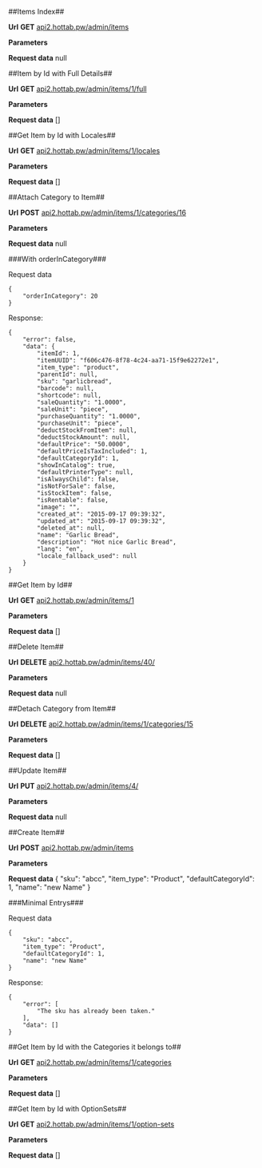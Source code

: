 ##Items Index##


**Url**
**GET** [api2.hottab.pw/admin/items](http://api2.hottab.pw/admin/items)


**Parameters**


**Request data**
null




##Item by Id with Full Details##


**Url**
**GET** [api2.hottab.pw/admin/items/1/full](http://api2.hottab.pw/admin/items/1/full)


**Parameters**


**Request data**
[]




##Get Item by Id with Locales##


**Url**
**GET** [api2.hottab.pw/admin/items/1/locales](http://api2.hottab.pw/admin/items/1/locales)


**Parameters**


**Request data**
[]




##Attach Category to Item##


**Url**
**POST** [api2.hottab.pw/admin/items/1/categories/16](http://api2.hottab.pw/admin/items/1/categories/16)


**Parameters**


**Request data**
null


###With orderInCategory###

Request data
```
{
    "orderInCategory": 20
}

```

Response:

```
{
    "error": false,
    "data": {
        "itemId": 1,
        "itemUUID": "f606c476-8f78-4c24-aa71-15f9e62272e1",
        "item_type": "product",
        "parentId": null,
        "sku": "garlicbread",
        "barcode": null,
        "shortcode": null,
        "saleQuantity": "1.0000",
        "saleUnit": "piece",
        "purchaseQuantity": "1.0000",
        "purchaseUnit": "piece",
        "deductStockFromItem": null,
        "deductStockAmount": null,
        "defaultPrice": "50.0000",
        "defaultPriceIsTaxIncluded": 1,
        "defaultCategoryId": 1,
        "showInCatalog": true,
        "defaultPrinterType": null,
        "isAlwaysChild": false,
        "isNotForSale": false,
        "isStockItem": false,
        "isRentable": false,
        "image": "",
        "created_at": "2015-09-17 09:39:32",
        "updated_at": "2015-09-17 09:39:32",
        "deleted_at": null,
        "name": "Garlic Bread",
        "description": "Hot nice Garlic Bread",
        "lang": "en",
        "locale_fallback_used": null
    }
}

```




##Get Item by Id##


**Url**
**GET** [api2.hottab.pw/admin/items/1](http://api2.hottab.pw/admin/items/1)


**Parameters**


**Request data**
[]




##Delete Item##


**Url**
**DELETE** [api2.hottab.pw/admin/items/40/](http://api2.hottab.pw/admin/items/40/)


**Parameters**


**Request data**
null




##Detach Category from Item##


**Url**
**DELETE** [api2.hottab.pw/admin/items/1/categories/15](http://api2.hottab.pw/admin/items/1/categories/15)


**Parameters**


**Request data**
[]




##Update Item##


**Url**
**PUT** [api2.hottab.pw/admin/items/4/](http://api2.hottab.pw/admin/items/4/)


**Parameters**


**Request data**
null




##Create Item##


**Url**
**POST** [api2.hottab.pw/admin/items](http://api2.hottab.pw/admin/items)


**Parameters**


**Request data**
{
    "sku": "abcc",
    "item_type": "Product",
    "defaultCategoryId": 1,
    "name": "new Name"
}


###Minimal Entrys###

Request data
```
{
    "sku": "abcc",
    "item_type": "Product",
    "defaultCategoryId": 1,
    "name": "new Name"
}

```

Response:

```
{
    "error": [
        "The sku has already been taken."
    ],
    "data": []
}

```




##Get Item by Id with the Categories it belongs to##


**Url**
**GET** [api2.hottab.pw/admin/items/1/categories](http://api2.hottab.pw/admin/items/1/categories)


**Parameters**


**Request data**
[]




##Get Item by Id with OptionSets##


**Url**
**GET** [api2.hottab.pw/admin/items/1/option-sets](http://api2.hottab.pw/admin/items/1/option-sets)


**Parameters**


**Request data**
[]




